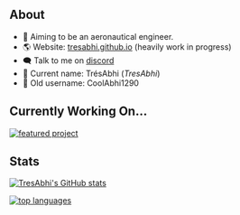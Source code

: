 ## About

- 🚀 Aiming to be an aeronautical engineer.
- 🌎 Website: [tresabhi.github.io](https://tresabhi.github.io/) (heavily work in progress)
- 🗨️ Talk to me on [discord](https://discord.gg/nDt7AjGJQH)
- 👶 Current name: TrésAbhi (_TresAbhi_)
- 🧓 Old username: CoolAbhi1290

## Currently Working On...
[![featured project](https://github-readme-stats.vercel.app/api/pin/?username=TresAbhi&repo=Stellar&theme=nord)](https://github.com/TresAbhi/Stellar)

## Stats

[![TresAbhi's GitHub stats](https://github-readme-stats.vercel.app/api?username=TresAbhi&theme=nord&show_icons=true&count_private=true)](https://github.com/TresAbhi)

[![top languages](https://github-readme-stats.vercel.app/api/top-langs/?username=TresAbhi&theme=nord&langs_count=4&layout=compact&hide=java)](https://github.com/TresAbhi)
